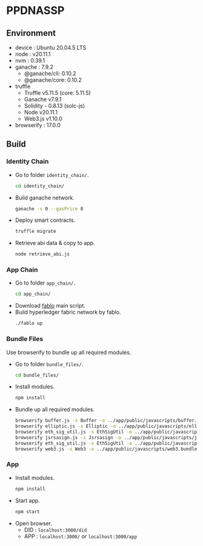 # PPDNASSP

## Environment
- device : Ubuntu 20.04.5 LTS
- node : v20.11.1
- nvm : 0.39.1
- ganache : 7.9.2 
    - @ganache/cli: 0.10.2
    - @ganache/core: 0.10.2
- truffle
    - Truffle v5.11.5 (core: 5.11.5)
    - Ganache v7.9.1
    - Solidity - 0.8.13 (solc-js)
    - Node v20.11.1
    - Web3.js v1.10.0
- browserify : 17.0.0

## Build
### Identity Chain
- Go to folder `identity_chain/`.
    ```bash
    cd identity_chain/
    ```
- Build ganache network.
    ```bash
    ganache -s 0 --gasPrice 0
    ```
- Deploy smart contracts.
    ```bash
    truffle migrate
    ```
- Retrieve abi data & copy to app.
    ```bash
    node retrieve_abi.js
    ```

### App Chain
- Go to folder `app_chain/`.
    ```bash
    cd app_chain/
    ```
- Download [fablo](https://github.com/hyperledger-labs/fablo) main script.
- Build hyperledger fabric network by fablo.
    ```bash
    ./fablo up
    ```

### Bundle Files
Use browserify to bundle up all required modules.

- Go to folder `bundle_files/`.
    ```bash
    cd bundle_files/
    ```
- Install modules.
    ```bash
    npm install
    ```
- Bundle up all required modules.
    ```bash
    browserify buffer.js -s Buffer -o ../app/public/javascripts/buffer.bundle.js
    browserify elliptic.js -s Elliptic -o ../app/public/javascripts/elliptic.bundle.js
    browserify eth_sig_util.js -s EthSigUtil -o ../app/public/javascripts/eth_sig_util.bundle.js
    browserify jsrsasign.js -s Jsrsasign -o ../app/public/javascripts/jsrsasign.bundle.js
    browserify eth_sig_util.js -s EthSigUtil -o ../app/public/javascripts/eth_sig_util.bundle.js
    browserify web3.js -s Web3 -o ../app/public/javascripts/web3.bundle.js
    ```
### App
- Install modules.
    ```bash
    npm install
    ```
- Start app.
    ```bash
    npm start
    ```
- Open browser.
    - DID : `localhost:3000/did`
    - APP : `localhost:3000/` or `localhost:3000/app`
